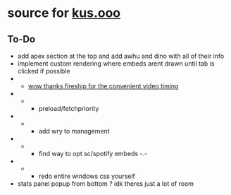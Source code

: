 # source for [kus.ooo](https://kus.ooo)   
## To-Do  
* add apex section at the top and add awhu and dino with all of their info   
* implement custom rendering where embeds arent drawn until tab is clicked if possible   
* * [wow thanks fireship for the convenient video timing](https://www.youtube.com/watch?v=0fONene3OIA)   
* * * preload/fetchpriority   
* * * add wry to management   
* * * find way to opt sc/spotify embeds -.-   
* * * redo entire windows css yourself    
* stats panel popup from bottom ? idk theres just a lot of room
